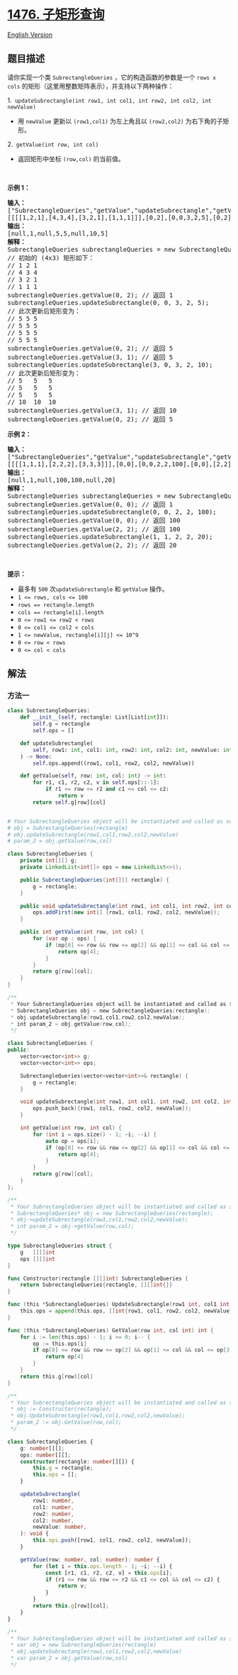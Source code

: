 # [1476. 子矩形查询](https://leetcode.cn/problems/subrectangle-queries)

[English Version](/solution/1400-1499/1476.Subrectangle%20Queries/README_EN.md)

<!-- tags:设计,数组,矩阵 -->

<!-- difficulty:中等 -->

## 题目描述

<!-- 这里写题目描述 -->

<p>请你实现一个类&nbsp;<code>SubrectangleQueries</code>&nbsp;，它的构造函数的参数是一个 <code>rows x cols</code>&nbsp;的矩形（这里用整数矩阵表示），并支持以下两种操作：</p>

<p>1.<code>&nbsp;updateSubrectangle(int row1, int col1, int row2, int col2, int newValue)</code></p>

<ul>
	<li>用&nbsp;<code>newValue</code>&nbsp;更新以&nbsp;<code>(row1,col1)</code>&nbsp;为左上角且以&nbsp;<code>(row2,col2)</code>&nbsp;为右下角的子矩形。</li>
</ul>

<p>2.<code>&nbsp;getValue(int row, int col)</code></p>

<ul>
	<li>返回矩形中坐标 <code>(row,col)</code> 的当前值。</li>
</ul>

<p>&nbsp;</p>

<p><strong>示例 1：</strong></p>

<pre><strong>输入：</strong>
[&quot;SubrectangleQueries&quot;,&quot;getValue&quot;,&quot;updateSubrectangle&quot;,&quot;getValue&quot;,&quot;getValue&quot;,&quot;updateSubrectangle&quot;,&quot;getValue&quot;,&quot;getValue&quot;]
[[[[1,2,1],[4,3,4],[3,2,1],[1,1,1]]],[0,2],[0,0,3,2,5],[0,2],[3,1],[3,0,3,2,10],[3,1],[0,2]]
<strong>输出：</strong>
[null,1,null,5,5,null,10,5]
<strong>解释：</strong>
SubrectangleQueries subrectangleQueries = new SubrectangleQueries([[1,2,1],[4,3,4],[3,2,1],[1,1,1]]);  
// 初始的 (4x3) 矩形如下：
// 1 2 1
// 4 3 4
// 3 2 1
// 1 1 1
subrectangleQueries.getValue(0, 2); // 返回 1
subrectangleQueries.updateSubrectangle(0, 0, 3, 2, 5);
// 此次更新后矩形变为：
// 5 5 5
// 5 5 5
// 5 5 5
// 5 5 5 
subrectangleQueries.getValue(0, 2); // 返回 5
subrectangleQueries.getValue(3, 1); // 返回 5
subrectangleQueries.updateSubrectangle(3, 0, 3, 2, 10);
// 此次更新后矩形变为：
// 5   5   5
// 5   5   5
// 5   5   5
// 10  10  10 
subrectangleQueries.getValue(3, 1); // 返回 10
subrectangleQueries.getValue(0, 2); // 返回 5
</pre>

<p><strong>示例 2：</strong></p>

<pre><strong>输入：</strong>
[&quot;SubrectangleQueries&quot;,&quot;getValue&quot;,&quot;updateSubrectangle&quot;,&quot;getValue&quot;,&quot;getValue&quot;,&quot;updateSubrectangle&quot;,&quot;getValue&quot;]
[[[[1,1,1],[2,2,2],[3,3,3]]],[0,0],[0,0,2,2,100],[0,0],[2,2],[1,1,2,2,20],[2,2]]
<strong>输出：</strong>
[null,1,null,100,100,null,20]
<strong>解释：</strong>
SubrectangleQueries subrectangleQueries = new SubrectangleQueries([[1,1,1],[2,2,2],[3,3,3]]);
subrectangleQueries.getValue(0, 0); // 返回 1
subrectangleQueries.updateSubrectangle(0, 0, 2, 2, 100);
subrectangleQueries.getValue(0, 0); // 返回 100
subrectangleQueries.getValue(2, 2); // 返回 100
subrectangleQueries.updateSubrectangle(1, 1, 2, 2, 20);
subrectangleQueries.getValue(2, 2); // 返回 20
</pre>

<p>&nbsp;</p>

<p><strong>提示：</strong></p>

<ul>
	<li>最多有&nbsp;<code>500</code>&nbsp;次<code>updateSubrectangle</code> 和&nbsp;<code>getValue</code>&nbsp;操作。</li>
	<li><code>1 &lt;= rows, cols &lt;= 100</code></li>
	<li><code>rows ==&nbsp;rectangle.length</code></li>
	<li><code>cols == rectangle[i].length</code></li>
	<li><code>0 &lt;= row1 &lt;= row2 &lt; rows</code></li>
	<li><code>0 &lt;= col1 &lt;= col2 &lt; cols</code></li>
	<li><code>1 &lt;= newValue, rectangle[i][j] &lt;= 10^9</code></li>
	<li><code>0 &lt;= row &lt; rows</code></li>
	<li><code>0 &lt;= col &lt; cols</code></li>
</ul>

## 解法

### 方法一

<!-- tabs:start -->

```python
class SubrectangleQueries:
    def __init__(self, rectangle: List[List[int]]):
        self.g = rectangle
        self.ops = []

    def updateSubrectangle(
        self, row1: int, col1: int, row2: int, col2: int, newValue: int
    ) -> None:
        self.ops.append((row1, col1, row2, col2, newValue))

    def getValue(self, row: int, col: int) -> int:
        for r1, c1, r2, c2, v in self.ops[::-1]:
            if r1 <= row <= r2 and c1 <= col <= c2:
                return v
        return self.g[row][col]


# Your SubrectangleQueries object will be instantiated and called as such:
# obj = SubrectangleQueries(rectangle)
# obj.updateSubrectangle(row1,col1,row2,col2,newValue)
# param_2 = obj.getValue(row,col)
```

```java
class SubrectangleQueries {
    private int[][] g;
    private LinkedList<int[]> ops = new LinkedList<>();

    public SubrectangleQueries(int[][] rectangle) {
        g = rectangle;
    }

    public void updateSubrectangle(int row1, int col1, int row2, int col2, int newValue) {
        ops.addFirst(new int[] {row1, col1, row2, col2, newValue});
    }

    public int getValue(int row, int col) {
        for (var op : ops) {
            if (op[0] <= row && row <= op[2] && op[1] <= col && col <= op[3]) {
                return op[4];
            }
        }
        return g[row][col];
    }
}

/**
 * Your SubrectangleQueries object will be instantiated and called as such:
 * SubrectangleQueries obj = new SubrectangleQueries(rectangle);
 * obj.updateSubrectangle(row1,col1,row2,col2,newValue);
 * int param_2 = obj.getValue(row,col);
 */
```

```cpp
class SubrectangleQueries {
public:
    vector<vector<int>> g;
    vector<vector<int>> ops;

    SubrectangleQueries(vector<vector<int>>& rectangle) {
        g = rectangle;
    }

    void updateSubrectangle(int row1, int col1, int row2, int col2, int newValue) {
        ops.push_back({row1, col1, row2, col2, newValue});
    }

    int getValue(int row, int col) {
        for (int i = ops.size() - 1; ~i; --i) {
            auto op = ops[i];
            if (op[0] <= row && row <= op[2] && op[1] <= col && col <= op[3]) {
                return op[4];
            }
        }
        return g[row][col];
    }
};

/**
 * Your SubrectangleQueries object will be instantiated and called as such:
 * SubrectangleQueries* obj = new SubrectangleQueries(rectangle);
 * obj->updateSubrectangle(row1,col1,row2,col2,newValue);
 * int param_2 = obj->getValue(row,col);
 */
```

```go
type SubrectangleQueries struct {
	g   [][]int
	ops [][]int
}

func Constructor(rectangle [][]int) SubrectangleQueries {
	return SubrectangleQueries{rectangle, [][]int{}}
}

func (this *SubrectangleQueries) UpdateSubrectangle(row1 int, col1 int, row2 int, col2 int, newValue int) {
	this.ops = append(this.ops, []int{row1, col1, row2, col2, newValue})
}

func (this *SubrectangleQueries) GetValue(row int, col int) int {
	for i := len(this.ops) - 1; i >= 0; i-- {
		op := this.ops[i]
		if op[0] <= row && row <= op[2] && op[1] <= col && col <= op[3] {
			return op[4]
		}
	}
	return this.g[row][col]
}

/**
 * Your SubrectangleQueries object will be instantiated and called as such:
 * obj := Constructor(rectangle);
 * obj.UpdateSubrectangle(row1,col1,row2,col2,newValue);
 * param_2 := obj.GetValue(row,col);
 */
```

```ts
class SubrectangleQueries {
    g: number[][];
    ops: number[][];
    constructor(rectangle: number[][]) {
        this.g = rectangle;
        this.ops = [];
    }

    updateSubrectangle(
        row1: number,
        col1: number,
        row2: number,
        col2: number,
        newValue: number,
    ): void {
        this.ops.push([row1, col1, row2, col2, newValue]);
    }

    getValue(row: number, col: number): number {
        for (let i = this.ops.length - 1; ~i; --i) {
            const [r1, c1, r2, c2, v] = this.ops[i];
            if (r1 <= row && row <= r2 && c1 <= col && col <= c2) {
                return v;
            }
        }
        return this.g[row][col];
    }
}

/**
 * Your SubrectangleQueries object will be instantiated and called as such:
 * var obj = new SubrectangleQueries(rectangle)
 * obj.updateSubrectangle(row1,col1,row2,col2,newValue)
 * var param_2 = obj.getValue(row,col)
 */
```

<!-- tabs:end -->

<!-- end -->

